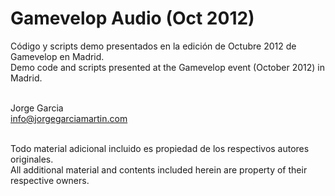 Gamevelop Audio (Oct 2012)
=================

Código y scripts demo presentados en la edición de Octubre 2012 de Gamevelop en Madrid. <br>
Demo code and scripts presented at the Gamevelop event (October 2012) in Madrid.<br><br>

Jorge Garcia <br>
info@jorgegarciamartin.com<br><br>

Todo material adicional incluido es propiedad de los respectivos autores originales.<br>
All additional material and contents included herein are property of their respective owners.<br>
